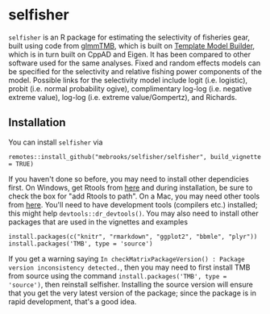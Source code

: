 # selfisher

`selfisher` is an R package for estimating the selectivity of fisheries gear, built using code from [glmmTMB](https://github.com/glmmTMB/glmmTMB), which is built on [Template Model Builder](https://github.com/kaskr/adcomp), which is in turn built on CppAD and Eigen. It has been compared to other software used for the same analyses. Fixed and random effects models can be specified for the selectivity and  relative fishing power components of the model. Possible links for the selectivity model include logit (i.e. logistic), probit (i.e. normal probability ogive), complimentary log-log (i.e. negative extreme value), log-log (i.e. extreme value/Gompertz), and Richards.

## Installation 

You can install `selfisher` via
```
remotes::install_github("mebrooks/selfisher/selfisher", build_vignette = TRUE)
```
If you haven't done so before, you may need to install other dependicies first. On Windows, get Rtools from [here](https://cran.r-project.org/bin/windows/Rtools/) and during installation, be sure to check the box for "add Rtools to path". On a Mac, you may need other tools from [here](https://cran.r-project.org/bin/macosx/tools/). You'll need to have development tools (compilers etc.) installed; this might help `devtools::dr_devtools()`. You may also need to install other packages that are used in the vignettes and examples
```
install.packages(c("knitr", "rmarkdown", "ggplot2", "bbmle", "plyr"))
install.packages('TMB', type = 'source')
```

If you get a warning saying `In checkMatrixPackageVersion() : Package version inconsistency detected.`, then you may need to first install TMB from source using the command `install.packages('TMB', type = 'source')`, then reinstall selfisher. Installing the source version will ensure that you get the very latest version of the package; since the package is in rapid development, that's a good idea. 
